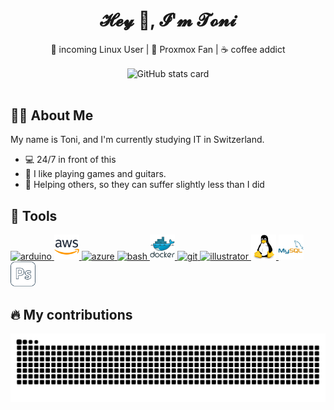 <h1 align="center">𝓗𝓮𝔂 👋, 𝓘'𝓶 𝓣𝓸𝓷𝓲</h1>
<p align="center">🐧 incoming Linux User | 🧪 Proxmox Fan | ☕ coffee addict</p>

<div align="center">
    <picture>
        <source media="(prefers-color-scheme: light)" srcset="https://github-readme-stats-dun-eight-76.vercel.app/api?username=Kru-Antonio-Jon&hide_title=false&hide_rank=false&show_icons=true&include_all_commits=false&theme=default"/>
        <source media="(prefers-color-scheme: dark)" srcset="https://github-readme-stats-dun-eight-76.vercel.app/api?username=Kru-Antonio-Jon&hide_title=false&hide_rank=false&show_icons=true&include_all_commits=false&theme=github_dark"/>
        <img align="center" alt="GitHub stats card" src="https://github-readme-stats-dun-eight-76.vercel.app/api?username=Kru-Antonio-Jon&hide_title=false&hide_rank=false&show_icons=true&include_all_commits=false&theme=default" height="150">
    </picture>
</div>

<br>

## 👨‍💻 About Me

My name is Toni, and I'm currently studying IT in Switzerland.

- 💻 24/7 in front of this
- 🎲 I like playing games and guitars.
- 💬 Helping others, so they can suffer slightly less than I did

## 🧰 Tools

<p align="left"> 
  <a href="https://www.arduino.cc/" target="_blank" rel="noreferrer">
    <img src="https://cdn.worldvectorlogo.com/logos/arduino-1.svg" alt="arduino" width="40" height="40"/>
  </a>
  <a href="https://aws.amazon.com" target="_blank" rel="noreferrer">
    <img src="https://raw.githubusercontent.com/devicons/devicon/master/icons/amazonwebservices/amazonwebservices-original-wordmark.svg" alt="aws" width="40" height="40"/>
  </a>
  <a href="https://azure.microsoft.com/en-in/" target="_blank" rel="noreferrer">
    <img src="https://www.vectorlogo.zone/logos/microsoft_azure/microsoft_azure-icon.svg" alt="azure" width="40" height="40"/>
  </a>
  <a href="https://www.gnu.org/software/bash/" target="_blank" rel="noreferrer">
    <img src="https://www.vectorlogo.zone/logos/gnu_bash/gnu_bash-icon.svg" alt="bash" width="40" height="40"/>
  </a>
  <a href="https://www.docker.com/" target="_blank" rel="noreferrer">
    <img src="https://raw.githubusercontent.com/devicons/devicon/master/icons/docker/docker-original-wordmark.svg" alt="docker" width="40" height="40"/>
  </a>
  <a href="https://git-scm.com/" target="_blank" rel="noreferrer">
    <img src="https://www.vectorlogo.zone/logos/git-scm/git-scm-icon.svg" alt="git" width="40" height="40"/>
  </a>
  <a href="https://www.adobe.com/in/products/illustrator.html" target="_blank" rel="noreferrer">
    <img src="https://www.vectorlogo.zone/logos/adobe_illustrator/adobe_illustrator-icon.svg" alt="illustrator" width="40" height="40"/>
  </a>
  <a href="https://www.linux.org/" target="_blank" rel="noreferrer">
    <img src="https://raw.githubusercontent.com/devicons/devicon/master/icons/linux/linux-original.svg" alt="linux" width="40" height="40"/>
  </a>
  <a href="https://www.mysql.com/" target="_blank" rel="noreferrer">
    <img src="https://raw.githubusercontent.com/devicons/devicon/master/icons/mysql/mysql-original-wordmark.svg" alt="mysql" width="40" height="40"/>
  </a>
  <a href="https://www.photoshop.com/en" target="_blank" rel="noreferrer">
    <img src="https://raw.githubusercontent.com/devicons/devicon/master/icons/photoshop/photoshop-line.svg" alt="photoshop" width="40" height="40"/>
  </a>
</p>

## 🔥 My contributions

<div align="center">
    <picture>
        <source media="(prefers-color-scheme: light)" srcset="https://raw.githubusercontent.com/Kru-Antonio-Jon/Kru-Antonio-Jon/output/snake-light.svg" />
        <source media="(prefers-color-scheme: dark)" srcset="https://raw.githubusercontent.com/Kru-Antonio-Jon/Kru-Antonio-Jon/output/snake-dark.svg" />
        <img alt="GitHub contributions as snake animation" src="https://raw.githubusercontent.com/Kru-Antonio-Jon/Kru-Antonio-Jon/output/snake-light.svg" />
    </picture>
</div>
